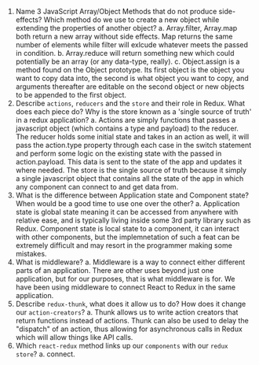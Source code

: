 1.  Name 3 JavaScript Array/Object Methods that do not produce side-effects? Which method do we use to create a new object while extending the properties of another object?
  a. Array.filter, Array.map both return a new array without side effects. Map returns the same number of elements while filter will exlcude whatever meets the passed in condition.
  b. Array.reduce will return something new which could potentially be an array (or any data-type, really).
  c. Object.assign is a method found on the Object prototype. Its first object is the object you want to copy data into, the second is what object you want to copy, and arguments thereafter are editable on the second object or new objects to be appended to the first object. 
2.  Describe `actions`, `reducers` and the `store` and their role in Redux. What does each piece do? Why is the store known as a 'single source of truth' in a redux application?
  a. Actions are simply functions that passes a javascript object (which contains a type and payload) to the reducer. The reducer holds some initial state and takes in an action as well, it will pass the action.type property through each case in the switch statement and perform some logic on the existing state with the passed in action.payload. This data is sent to the state of the app and updates it where needed. The store is the single source of truth because it simply a single javascript object that contains all the state of the app in which any component can connect to and get data from.
3.  What is the difference between Application state and Component state? When would be a good time to use one over the other?
  a. Application state is global state meaning it can be accessed from anywhere with relative ease, and is typically living inside some 3rd party library such as Redux. Component state is local state to a component, it can interact with other components, but the implemnetation of such a feat can be extremely difficult and may resort in the programmer making some mistakes.
4.  What is middleware?
  a. Middleware is a way to connect either different parts of an application. There are other uses beyond just one application, but for our purposes, that is what middleware is for. We have been using middleware to connect React to Redux in the same application.
5.  Describe `redux-thunk`, what does it allow us to do? How does it change our `action-creators`?
  a. Thunk allows us to write action creators that return functions instead of actions. Thunk can also be used to delay the "dispatch" of an action, thus allowing for asynchronous calls in Redux which will allow things like API calls.
6.  Which `react-redux` method links up our `components` with our `redux store`?
  a. connect.
